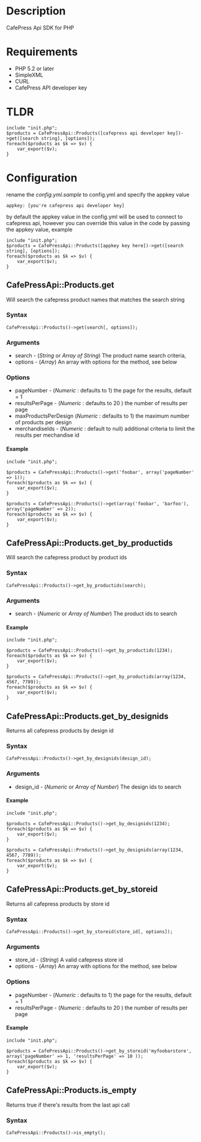 # Description

CafePress Api SDK for PHP

# Requirements

- PHP 5.2 or later
- SimpleXML
- CURL
- CafePress API developer key



# TLDR


    include "init.php";
    $products = CafePressApi::Products([cafepress api developer key])->get([search string], [options]);
    foreach($products as $k => $v) {
        var_export($v);
    }




# Configuration
rename the *config.yml.sample* to config.yml and specify the appkey value


    appkey: [you're cafepress api developer key]


by default the appkey value in the config.yml will be used to connect to cafepress api,
however you can override this value in the code by passing the appkey value, example


    include "init.php";
    $products = CafePressApi::Products([appkey key here])->get([search string], [options]);
    foreach($products as $k => $v) {
        var_export($v);
    }



## CafePressApi::Products.get

Will search the cafepress product names that matches the search string

### Syntax

    CafePressApi::Products()->get(search[, options]);


### Arguments
- search - (_String_ or _Array of String_) The product name search criteria,
- options - (_Array_) An array with options for the method, see below

### Options
- pageNumber - (_Numeric_ : defaults to 1) the page for the results, default = 1
- resultsPerPage - (_Numeric_ : defaults to 20 ) the number of results per page
- maxProductsPerDesign (_Numeric_ : defaults to 1) the maximum number of products per design
- merchandiseIds - (_Numeric_ : default to null) additional criteria to limit the results per mechandise id

#### Example

    include "init.php";

    $products = CafePressApi::Products()->get('foobar', array('pageNumber' => 1));
    foreach($products as $k => $v) {
        var_export($v);
    }

    $products = CafePressApi::Products()->get(array('foobar', 'barfoo'), array('pageNumber' => 2));
    foreach($products as $k => $v) {
        var_export($v);
    }



## CafePressApi::Products.get_by_productids

Will search the cafepress product by product ids

### Syntax

    CafePressApi::Products()->get_by_productids(search);

### Arguments
- search - (_Numeric_ or _Array of Number_) The product ids to search

#### Example

    include "init.php";

    $products = CafePressApi::Products()->get_by_productids(1234);
    foreach($products as $k => $v) {
        var_export($v);
    }

    $products = CafePressApi::Products()->get_by_productids(array(1234, 4567, 7789));
    foreach($products as $k => $v) {
        var_export($v);
    }



## CafePressApi::Products.get_by_designids

Returns all cafepress products by design id

### Syntax

    CafePressApi::Products()->get_by_designids(design_id);

### Arguments
- design_id - (_Numeric_ or _Array of Number_) The design ids to search

#### Example

    include "init.php";

    $products = CafePressApi::Products()->get_by_designids(1234);
    foreach($products as $k => $v) {
        var_export($v);
    }

    $products = CafePressApi::Products()->get_by_designids(array(1234, 4567, 7789));
    foreach($products as $k => $v) {
        var_export($v);
    }




## CafePressApi::Products.get_by_storeid

Returns all cafepress products by store id

### Syntax

    CafePressApi::Products()->get_by_storeid(store_id[, options]);

### Arguments
- store_id - (_String_) A valid cafepress store id
- options - (_Array_) An array with options for the method, see below

### Options
- pageNumber - (_Numeric_ : defaults to 1) the page for the results, default = 1
- resultsPerPage - (_Numeric_ : defaults to 20 ) the number of results per page

#### Example

    include "init.php";

    $products = CafePressApi::Products()->get_by_storeid('myfoobarstore', array('pageNumber' => 1, 'resultsPerPage' => 10 ));
    foreach($products as $k => $v) {
        var_export($v);
    }

## CafePressApi::Products.is_empty

Returns true if there's results from the last api call

### Syntax

    CafePressApi::Products()->is_empty();
